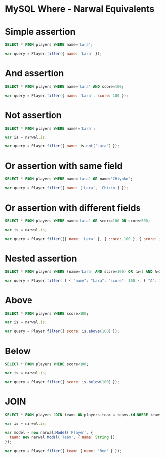 MySQL Where - Narwal Equivalents
================================

# Simple assertion

```sql
SELECT * FROM players WHERE name='Lara';
```

```js
var query = Player.filter({ name: 'Lara' });
```

# And assertion

```sql
SELECT * FROM players WHERE name='Lara' AND score=100;
```

```js
var query = Player.filter({ name: 'Lara', score: 100 });
```

# Not assertion

```sql
SELECT * FROM players WHERE name!='Lara';
```

```js
var is = narwal.is;

var query = Player.filter({ name: is.not('Lara') });
```

# Or assertion with same field

```sql
SELECT * FROM players WHERE name='Lara' OR name='CHiyoko';
```

```js
var query = Player.filter({ name: ['Lara', 'Chioko'] });
```

# Or assertion with different fields

```sql
SELECT * FROM players WHERE name='Lara' OR score=100 OR score>500;
```

```js
var is = narwal.is;

var query = Player.filter([{ name: 'Lara' }, { score: 100 }, { score: is.above(500) }]);
```

# Nested assertion

```sql
SELECT * FROM players WHERE (name='Lara' AND score=100) OR (A=1 AND A=2);
```

```js
var query = Player.filter( [ { "name": "Lara", "score": 100 }, { "A": 1, "B": 2 } ] );
```

# Above

```sql
SELECT * FROM players WHERE score>100;
```

```js
var is = narwal.is;

var query = Player.filter({ score: is.above(100) });
```

# Below

```sql
SELECT * FROM players WHERE score<100;
```

```js
var is = narwal.is;

var query = Player.filter({ score: is.below(100) });
```

# JOIN

```sql
SELECT * FROM players JOIN teams ON players.team = teams.id WHERE teams.name='Red';
```

```js
var is = narwal.is;

var model = new narwal.Model('Player', {
  team: new narwal.Model('Team', { name: String })
});

var query = Player.filter({ team: { name: 'Red' } });
```
